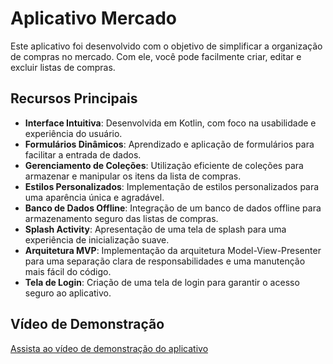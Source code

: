 # Aplicativo Mercado

Este aplicativo foi desenvolvido com o objetivo de simplificar a organização de compras no mercado. Com ele, você pode facilmente criar, editar e excluir listas de compras.

## Recursos Principais

- **Interface Intuitiva**: Desenvolvida em Kotlin, com foco na usabilidade e experiência do usuário.
- **Formulários Dinâmicos**: Aprendizado e aplicação de formulários para facilitar a entrada de dados.
- **Gerenciamento de Coleções**: Utilização eficiente de coleções para armazenar e manipular os itens da lista de compras.
- **Estilos Personalizados**: Implementação de estilos personalizados para uma aparência única e agradável.
- **Banco de Dados Offline**: Integração de um banco de dados offline para armazenamento seguro das listas de compras.
- **Splash Activity**: Apresentação de uma tela de splash para uma experiência de inicialização suave.
- **Arquitetura MVP**: Implementação da arquitetura Model-View-Presenter para uma separação clara de responsabilidades e uma manutenção mais fácil do código.
- **Tela de Login**: Criação de uma tela de login para garantir o acesso seguro ao aplicativo.

## Vídeo de Demonstração

[Assista ao vídeo de demonstração do aplicativo](https://www.loom.com/share/fe3576b145c64bbe8a0232cf10f8168f)

